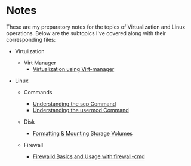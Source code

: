 # Notes
These are my preparatory notes for the topics of Virtualization and Linux operations. Below are the subtopics I've covered along with their corresponding files:

- Virtulization
    - Virt Manager
        - [Virtualization using Virt-manager](./docs/virtulization/virt/Virtmanager.md)

- Linux 
    - Commands 
        - [Understanding the scp Command](./docs/linux/command/scp.md)
        - [Understanding the usermod Command](./docs/linux/command/usermod.md)

    - Disk
        - [Formatting & Mounting Storage Volumes](./docs/linux/hardware/diskFormating.md)
    - Firewall
        - [Firewalld Basics and Usage with firewall-cmd](./docs/linux/firewall/firewalld.md)